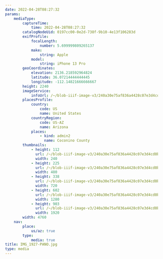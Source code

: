 ```yaml
---
date: 2022-04-28T08:27:32
params:
    mediaType:
        captureTime:
            time: 2022-04-28T08:27:32
        catalogNodeUid: 0197cc00-0e2d-738f-9b10-4e13f106283d
        exifProfile:
            focalLength:
                number: 5.699999809265137
            make:
                string: Apple
            model:
                string: iPhone 13 Pro
        geoCoordinates:
            elevation: 2136.218592964824
            latitude: 36.07214444444445
            longitude: -112.14821666666667
        height: 2240
        imageService:
            infoUrl: /~/blob-iiif-image-v3/240a30e75af836a4428c07e3d4cd0bf27ba1cca252399fa6eeb2e7da4a778c4b/info.json
        placesProfile:
            country:
                code: US
                name: United States
            countryRegion:
                code: US-AZ
                name: Arizona
            places:
                - kind: admin2
                  name: Coconino County
        thumbnails:
            - height: 112
              url: /~/blob-iiif-image-v3/240a30e75af836a4428c07e3d4cd0bf27ba1cca252399fa6eeb2e7da4a778c4b/full/240%2C112/0/default.jpg
              width: 240
            - height: 225
              url: /~/blob-iiif-image-v3/240a30e75af836a4428c07e3d4cd0bf27ba1cca252399fa6eeb2e7da4a778c4b/full/480%2C225/0/default.jpg
              width: 480
            - height: 338
              url: /~/blob-iiif-image-v3/240a30e75af836a4428c07e3d4cd0bf27ba1cca252399fa6eeb2e7da4a778c4b/full/720%2C338/0/default.jpg
              width: 720
            - height: 602
              url: /~/blob-iiif-image-v3/240a30e75af836a4428c07e3d4cd0bf27ba1cca252399fa6eeb2e7da4a778c4b/full/1280%2C602/0/default.jpg
              width: 1280
            - height: 903
              url: /~/blob-iiif-image-v3/240a30e75af836a4428c07e3d4cd0bf27ba1cca252399fa6eeb2e7da4a778c4b/full/1920%2C903/0/default.jpg
              width: 1920
        width: 4760
    nav:
        place:
            us/az: true
        type:
            media: true
title: IMG_1927-PANO.jpg
type: media
---
```


